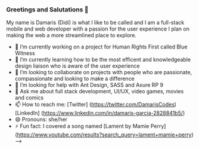 ### Greetings and Salutations 👋


My name is Damaris (Didi) is what I like to be called and I am a full-stack mobile and web developer with a passion for the user experience I plan on making the web a more streamlined place to explore. 

- 🔭 I’m currently working on a project for Human Rights First called Blue Witness
- 🌱 I’m currently learning how to be the most efficent and knowledgeable design liaison who is aware of the user experience 
- 👯 I’m looking to collaborate on projects with people who are passionate, compassionate and looking to make a difference
- 🤔 I’m looking for help with Ant Design, SASS and Axure RP 9
- 💬 Ask me about full stack development, UI/UX, video games, movies and comics
- 📫 How to reach me: [Twitter] (https://twitter.com/DamarisCodes) [LinkedIn] (https://www.linkedin.com/in/damaris-garcia-2828841b5/)
- 😄 Pronouns: she/her
- ⚡ Fun fact: I covered a song named [Lament by Mamie Perry] (https://www.youtube.com/results?search_query=lament+mamie+perry)
-->
